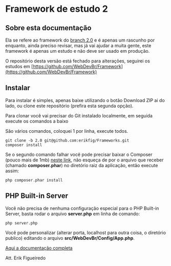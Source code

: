 # Framework de estudo 2

## Sobre esta documentação

Ela se refere ao framework do [branch 2.0](https://github.com/erikfig/Frameworks/tree/2.0) e é apenas um rascunho por enquanto, ainda preciso revisar, mas já vai ajudar a muita gente, este framework é apenas um estudo e não deve ser usado em produção.

O repositório desta versão está fechado para alterações, seguirei os estudos em [https://github.com/WebDevBr/Framework](https://github.com/WebDevBr/Framework)

## Instalar

Para instalar é simples, apenas baixe utilizando o botão Download ZIP ai do lado, ou clone este repositório (prefira esta segunda opção).

Para clonar você vai precisar do Git instalado localmente, em seguida execute os comandos a baixo

São vários comandos, coloquei 1 por linha, execute todos.

    git clone -b 2.0 git@github.com:erikfig/Frameworks.git
    composer install

Se o segundo comando falhar você pode precisar baixar o Composer (pouco mais de 1mb) [neste link](https://getcomposer.org/download/), não esqueça de por o arquivo que receber (chamado **composer.phar**) no diretório raiz da aplicação, então execute assim:

    php composer.phar install

## PHP Built-in Server

Você não precisa de nenhuma configuração especial para o PHP Built-in Server, basta rodar o arquivo **server.php** em linha de comando:

    php server.php

Você pode personalizar (alterar porta, localhost para outra coisa, o diretório publico) editando o arquivo **src/WebDevBr/Config/App.php**.

[Aqui a documentação completa](https://github.com/erikfig/Frameworks/wiki)

Att. Erik Figueiredo
